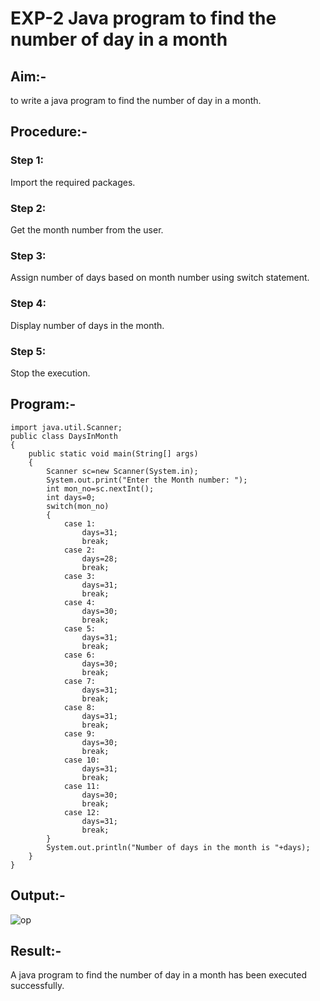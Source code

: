 # EXP-2 Java program to find the number of day in a month
## Aim:-
to write a java program to find the number of day in a month.

## Procedure:-
### Step 1:
Import the required packages.

### Step 2:
Get the month number from the user.

### Step 3:
Assign number of days based on month number using switch statement.

### Step 4:
Display number of days in the month.

### Step 5:
Stop the execution.

## Program:-
```
import java.util.Scanner;
public class DaysInMonth
{
    public static void main(String[] args)
    {
        Scanner sc=new Scanner(System.in);
        System.out.print("Enter the Month number: ");
        int mon_no=sc.nextInt();
        int days=0;
        switch(mon_no)
        {
            case 1:
                days=31;
                break;
            case 2:
                days=28;
                break;
            case 3:
                days=31;
                break;
            case 4:
                days=30;
                break;
            case 5:
                days=31;
                break;
            case 6:
                days=30;
                break;
            case 7:
                days=31;
                break;
            case 8:
                days=31;
                break;
            case 9:
                days=30;
                break;
            case 10:
                days=31;
                break;
            case 11:
                days=30;
                break;
            case 12:
                days=31;
                break;
        }
        System.out.println("Number of days in the month is "+days);
    }
}
```
## Output:-
![op](https://github.com/Bharath745/Java-Ex-03/assets/94508354/d64d9ae7-b749-40fc-a2b3-3a6caedcdb7b)

## Result:-
A java program to find the number of day in a month has been executed successfully.
